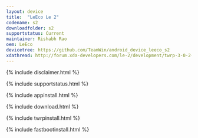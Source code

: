 ```yaml
---
layout: device
title:  "LeEco Le 2"
codename: s2
downloadfolder: s2
supportstatus: Current
maintainer: Rishabh Rao
oem: LeEco
devicetree: https://github.com/TeamWin/android_device_leeco_s2
xdathread: http://forum.xda-developers.com/le-2/development/twrp-3-0-2-0-s2-built-source-custom-t3512723
---
```


{% include disclaimer.html %}

{% include supportstatus.html %}

{% include appinstall.html %}

{% include download.html %}

{% include twrpinstall.html %}

{% include fastbootinstall.html %}



